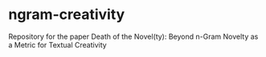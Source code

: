 # ngram-creativity
Repository for the paper Death of the Novel(ty): Beyond n-Gram Novelty as a Metric for Textual Creativity
